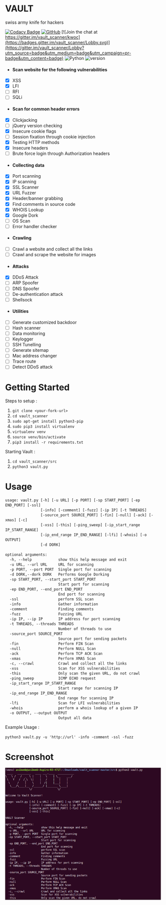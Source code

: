 # VAULT 
swiss army knife for hackers

[![Codacy Badge](https://api.codacy.com/project/badge/Grade/740204dd950c4e49841c94f2c32af78a)](https://app.codacy.com/app/abhisharma404/vault_scanner?utm_source=github.com&utm_medium=referral&utm_content=abhisharma404/vault_scanner&utm_campaign=Badge_Grade_Dashboard)
[![GitHub](https://img.shields.io/github/license/mashape/apistatus.svg)](https://github.com/abhisharma404/vault_scanner) 
[![Join the chat at https://gitter.im/vault_scanner/kwoc](https://badges.gitter.im/vault_scanner/Lobby.svg)](https://gitter.im/vault_scanner/Lobby?utm_source=badge&utm_medium=badge&utm_campaign=pr-badge&utm_content=badge) ![Python](https://img.shields.io/badge/python-%3E%3D3-brightgreen.svg)
![version](https://img.shields.io/badge/version-0.1.0-yellow.svg)

* #### Scan website for the following vulnerabilities
- [x] XSS
- [x] LFI
- [ ] RFI
- [ ] SQLi

* #### Scan for common header errors
- [x] Clickjacking
- [ ] jQuery version checking
- [x] Insecure cookie flags
- [ ] Session fixation through cookie injection
- [x] Testing HTTP methods
- [x] Insecure headers
- [ ] Brute force login through Authorization headers

* #### Collecting data
- [x] Port scanning
- [x] IP scanning
- [x] SSL Scanner
- [x] URL Fuzzer
- [x] Header/banner grabbing
- [x] Find comments in source code
- [x] WHOIS Lookup
- [x] Google Dork
- [ ] OS Scan
- [ ] Error handler checker

* #### Crawling
- [ ] Crawl a website and collect all the links
- [ ] Crawl and scrape the website for images

* #### Attacks
- [x] DDoS Attack
- [ ] ARP Spoofer
- [ ] DNS Spoofer
- [ ] De-authentication attack
- [ ] Shellsock

* #### Utilities
- [ ] Generate customized backdoor
- [ ] Hash scanner
- [ ] Data monitoring
- [ ] Keylogger
- [ ] SSH Tunelling 
- [ ] Generate sitemap
- [ ] Mac address changer
- [ ] Trace route
- [ ] Detect DDoS attack

# Getting Started

Steps to setup :

1. `git clone <your-fork-url>`
2. `cd vault_scanner`
3. `sudo apt-get install python3-pip`
4. `sudo pip3 install virtualenv`
5. `virtualenv venv`
6. `source venv/bin/activate`
7. `pip3 install -r requirements.txt`

Starting Vault :

1. `cd vault_scanner/src`
2. `python3 vault.py`

# Usage

```
usage: vault.py [-h] [-u URL] [-p PORT] [-sp START_PORT] [-ep END_PORT] [-ssl]
                [-info] [-comment] [-fuzz] [-ip IP] [-t THREADS]
                [-source_port SOURCE_PORT] [-fin] [-null] [-ack] [-xmas] [-c]
                [-xss] [-this] [-ping_sweep] [-ip_start_range IP_START_RANGE]
                [-ip_end_range IP_END_RANGE] [-lfi] [-whois] [-o OUTPUT]
                [-d DORK]

optional arguments:
  -h, --help            show this help message and exit
  -u URL, --url URL     URL for scanning
  -p PORT, --port PORT  Single port for scanning
  -d DORK,--dork DORK   Performs Google Dorking
  -sp START_PORT, --start_port START_PORT
                        Start port for scanning
  -ep END_PORT, --end_port END_PORT
                        End port for scanning
  -ssl                  perform SSL scan
  -info                 Gather information
  -comment              Finding comments
  -fuzz                 Fuzzing URL
  -ip IP, --ip IP       IP address for port scanning
  -t THREADS, --threads THREADS
                        Number of threads to use
  -source_port SOURCE_PORT
                        Source port for sending packets
  -fin                  Perform FIN Scan
  -null                 Perform NULL Scan
  -ack                  Perform TCP ACK Scan
  -xmas                 Perform XMAS Scan
  -c, --crawl           Crawl and collect all the links
  -xss                  Scan for XSS vulnerabilities
  -this                 Only scan the given URL, do not crawl
  -ping_sweep           ICMP ECHO request
  -ip_start_range IP_START_RANGE
                        Start range for scanning IP
  -ip_end_range IP_END_RANGE
                        End range for scanning IP
  -lfi                  Scan for LFI vulnerabilities
  -whois                perform a whois lookup of a given IP
  -o OUTPUT, --output OUTPUT
                        Output all data
```

Example Usage :

`python3 vault.py -u 'http://url' -info -comment -ssl -fuzz`

# Screenshot

![](logo/Initial_Setup.png)
